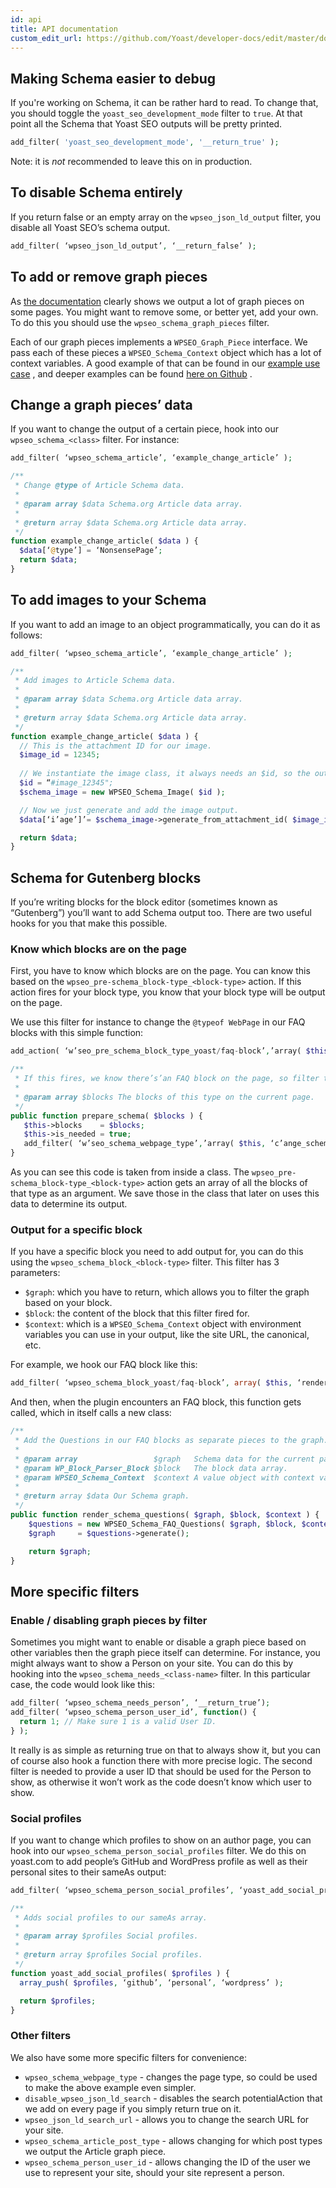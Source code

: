 ```yaml
---
id: api
title: API documentation
custom_edit_url: https://github.com/Yoast/developer-docs/edit/master/docs/features/schema/api.md
---
```


## Making Schema easier to debug
If you're working on Schema, it can be rather hard to read. To change that, you should toggle the `yoast_seo_development_mode` filter to `true`. At that point all the Schema that Yoast SEO outputs will be pretty printed. 

``` php
add_filter( 'yoast_seo_development_mode', '__return_true' );
```

Note: it is _not_ recommended to leave this on in production.

## To disable Schema entirely
If you return false or an empty array on the `wpseo_json_ld_output` filter, you disable all Yoast SEO’s schema output.

``` php
add_filter( ‘wpseo_json_ld_output’, ‘__return_false’ );
```

## To add or remove graph pieces
As [the documentation](plugins/yoast-seo.md) clearly shows we output a lot of graph pieces on some pages. You might want to remove some, or better yet, add your own. To do this you should use the `wpseo_schema_graph_pieces` filter.

Each of our graph pieces implements a `WPSEO_Graph_Piece` interface. We pass each of these pieces a `WPSEO_Schema_Context` object which has a lot of context variables. A good example of that can be found in our [example use case](integration-guidelines.md#an-example-use-case) , and deeper examples can be found [here on Github](https://github.com/Yoast/wordpress-seo/blob/trunk/frontend/schema/class-schema-author.php) .

## Change a graph pieces’ data
If you want to change the output of a certain piece, hook into our `wpseo_schema_<class>` filter. For instance:

``` php
add_filter( ‘wpseo_schema_article’, ‘example_change_article’ );

/**
 * Change @type of Article Schema data.
 *
 * @param array $data Schema.org Article data array.
 *
 * @return array $data Schema.org Article data array.
 */
function example_change_article( $data ) { 
  $data[‘@type’] = ‘NonsensePage’; 
  return $data; 
}
```

## To add images to your Schema
If you want to add an image to an object programmatically, you can do it as follows:

``` php
add_filter( ‘wpseo_schema_article’, ‘example_change_article’ );

/**
 * Add images to Article Schema data.
 *
 * @param array $data Schema.org Article data array.
 *
 * @return array $data Schema.org Article data array.
 */
function example_change_article( $data ) { 
  // This is the attachment ID for our image.
  $image_id = 12345; 
  
  // We instantiate the image class, it always needs an $id, so the output can be referenced by other graph pieces.
  $id = “#image_12345";
  $schema_image = new WPSEO_Schema_Image( $id );

  // Now we just generate and add the image output.
  $data[‘i’age’]’= $schema_image->generate_from_attachment_id( $image_id );

  return $data; 
}
```

## Schema for Gutenberg blocks
If you’re writing blocks for the block editor (sometimes known as “Gutenberg”) you’ll want to add Schema output too. There are two useful hooks for you that make this possible.

### Know which blocks are on the page
First, you have to know which blocks are on the page. You can know this based on the `wpseo_pre-schema_block-type_<block-type>` action. If this action fires for your block type, you know that your block type will be output on the page. 

We use this filter for instance to change the `@typeof WebPage` in our FAQ blocks with this simple function:

``` php
add_action( ‘w’seo_pre_schema_block_type_yoast/faq-block’,’array( $this, ‘p’epare_faq_schema’ ’, 10, 1 );

/**
 * If this fires, we know there’s’an FAQ block on the page, so filter the page type.
 *
 * @param array $blocks The blocks of this type on the current page.
 */
public function prepare_schema( $blocks ) {
   $this->blocks    = $blocks;
   $this->is_needed = true;
   add_filter( ‘w’seo_schema_webpage_type’,’array( $this, ‘c’ange_schema_page_type’ ’ );
}
```

As you can see this code is taken from inside a class. The `wpseo_pre-schema_block-type_<block-type>` action gets an array of all the blocks of that type as an argument. We save those in the class that later on uses this data to determine its output.

### Output for a specific block
If you have a specific block you need to add output for, you can do this using the `wpseo_schema_block_<block-type>` filter. This filter has 3 parameters: 

* `$graph`: which you have to return, which allows you to filter the graph based on your block.
* `$block`: the content of the block that this filter fired for.
* `$context`: which is a `WPSEO_Schema_Context` object with environment variables you can use in your output, like the site URL, the canonical, etc.

For example, we hook our FAQ block like this:
``` php
add_filter( ‘wpseo_schema_block_yoast/faq-block’, array( $this, ‘render_schema_questions’ ), 10, 3 );
```

And then, when the plugin encounters an FAQ block, this function gets called, which in itself calls a new class:

``` php
/**
 * Add the Questions in our FAQ blocks as separate pieces to the graph.
 *
 * @param array                 $graph   Schema data for the current page.
 * @param WP_Block_Parser_Block $block   The block data array.
 * @param WPSEO_Schema_Context  $context A value object with context variables.
 *
 * @return array $data Our Schema graph.
 */
public function render_schema_questions( $graph, $block, $context ) {
	$questions = new WPSEO_Schema_FAQ_Questions( $graph, $block, $context );
	$graph     = $questions->generate();

	return $graph;
}
```

## More specific filters
### Enable / disabling graph pieces by filter
Sometimes you might want to enable or disable a graph piece based on other variables then the graph piece itself can determine. For instance, you might always want to show a Person on your site. You can do this by hooking into the `wpseo_schema_needs_<class-name>` filter. In this particular case, the code would look like this:

``` php
add_filter( ‘wpseo_schema_needs_person’, ‘__return_true’);
add_filter( ‘wpseo_schema_person_user_id’, function() { 
  return 1; // Make sure 1 is a valid User ID.
} );
```

It really is as simple as returning true on that to always show it, but you can of course also hook a function there with more precise logic. The second filter is needed to provide a user ID that should be used for the Person to show, as otherwise it won’t work as the code doesn’t know which user to show.

### Social profiles
If you want to change which profiles to show on an author page, you can hook into our `wpseo_schema_person_social_profiles` filter. We do this on yoast.com to add people’s GitHub and WordPress profile as well as their personal sites to their sameAs output:

``` php
add_filter( ‘wpseo_schema_person_social_profiles’, ‘yoast_add_social_profiles’ );

/**
 * Adds social profiles to our sameAs array.
 *
 * @param array $profiles Social profiles.
 *
 * @return array $profiles Social profiles.
 */
function yoast_add_social_profiles( $profiles ) {
  array_push( $profiles, ‘github’, ‘personal’, ‘wordpress’ );

  return $profiles;
}
```

### Other filters
We also have some more specific filters for convenience:
* `wpseo_schema_webpage_type` - changes the page type, so could be used to make the above example even simpler.
* `disable_wpseo_json_ld_search` - disables the search potentialAction that we add on every page if you simply return true on it.
* `wpseo_json_ld_search_url` - allows you to change the search URL for your site.
* `wpseo_schema_article_post_type` - allows changing for which post types we output the Article graph piece.
* `wpseo_schema_person_user_id` - allows changing the ID of the user we use to represent your site, should your site represent a person.


